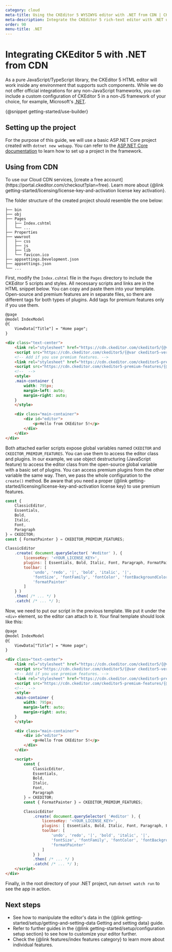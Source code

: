 ```yaml
---
category: cloud
meta-title: Using the CKEditor 5 WYSIWYG editor with .NET from CDN | CKEditor 5 Documentation
meta-description: Integrate the CKEditor 5 rich-text editor with .NET using CDN.
order: 90
menu-title: .NET
---
```


# Integrating CKEditor&nbsp;5 with .NET from CDN

As a pure JavaScript/TypeScript library, the CKEditor&nbsp;5 HTML editor will work inside any environment that supports such components. While we do not offer official integrations for any non-JavaScript frameworks, you can include a custom configuration of CKEditor&nbsp;5 in a non-JS framework of your choice, for example, Microsoft's [.NET](https://dotnet.microsoft.com/).

{@snippet getting-started/use-builder}

## Setting up the project

For the purpose of this guide, we will use a basic ASP.NET Core project created with `dotnet new webapp`. You can refer to the [ASP.NET Core documentation](https://learn.microsoft.com/en-us/aspnet/core/getting-started/?view=aspnetcore-7.0) to learn how to set up a project in the framework.

## Using from CDN

<info-box>
	To use our Cloud CDN services, [create a free account](https://portal.ckeditor.com/checkout?plan=free). Learn more about {@link getting-started/licensing/license-key-and-activation license key activation}.
</info-box>

The folder structure of the created project should resemble the one below:

```plain
├── bin
├── obj
├── Pages
│   ├── Index.cshtml
│   └── ...
├── Properties
├── wwwroot
│   ├── css
│   ├── js
│   ├── lib
│   └── favicon.ico
├── appsettings.Development.json
├── appsettings.json
└── ...
```

First, modify the `Index.cshtml` file in the `Pages` directory to include the CKEditor&nbsp;5 scripts and styles. All necessary scripts and links are in the HTML snippet below. You can copy and paste them into your template. Open-source and premium features are in separate files, so there are different tags for both types of plugins. Add tags for premium features only if you use them.

```html
@page
@model IndexModel
@{
	ViewData["Title"] = "Home page";
}

<div class="text-center">
	<link rel="stylesheet" href="https://cdn.ckeditor.com/ckeditor5/{@var ckeditor5-version}/ckeditor5.css" />
	<script src="https://cdn.ckeditor.com/ckeditor5/{@var ckeditor5-version}/ckeditor5.umd.js"></script>
	<!-- Add if you use premium features. -->
	<link rel="stylesheet" href="https://cdn.ckeditor.com/ckeditor5-premium-features/{@var ckeditor5-version}/ckeditor5-premium-features.css" />
	<script src="https://cdn.ckeditor.com/ckeditor5-premium-features/{@var ckeditor5-version}/ckeditor5-premium-features.umd.js"></script>
	<!--  -->
	<style>
	.main-container {
		width: 795px;
		margin-left: auto;
		margin-right: auto;
	}
    </style>

	<div class="main-container">
		<div id="editor">
			<p>Hello from CKEditor 5!</p>
		</div>
    </div>
</div>
```

Both attached earlier scripts expose global variables named `CKEDITOR` and `CKEDITOR_PREMIUM_FEATURES`. You can use them to access the editor class and plugins. In our example, we use object destructuring (JavaScript feature) to access the editor class from the open-source global variable with a basic set of plugins. You can access premium plugins from the other variable the same way. Then, we pass the whole configuration to the `create()` method. Be aware that you need a proper {@link getting-started/licensing/license-key-and-activation license key} to use premium features.

```js
const {
    ClassicEditor,
    Essentials,
    Bold,
    Italic,
    Font,
    Paragraph
} = CKEDITOR;
const { FormatPainter } = CKEDITOR_PREMIUM_FEATURES;

ClassicEditor
    .create( document.querySelector( '#editor' ), {
        licenseKey: '<YOUR_LICENSE_KEY>',
        plugins: [ Essentials, Bold, Italic, Font, Paragraph, FormatPainter ],
        toolbar: [
            'undo', 'redo', '|', 'bold', 'italic', '|',
            'fontSize', 'fontFamily', 'fontColor', 'fontBackgroundColor', '|',
            'formatPainter'
        ]
    } )
    .then( /* ... */ )
    .catch( /* ... */ );
```

Now, we need to put our script in the previous template. We put it under the `<div>` element, so the editor can attach to it. Your final template should look like this:

```html
@page
@model IndexModel
@{
	ViewData["Title"] = "Home page";
}

<div class="text-center">
	<link rel="stylesheet" href="https://cdn.ckeditor.com/ckeditor5/{@var ckeditor5-version}/ckeditor5.css" />
	<script src="https://cdn.ckeditor.com/ckeditor5/{@var ckeditor5-version}/ckeditor5.umd.js"></script>
	<!-- Add if you use premium features. -->
	<link rel="stylesheet" href="https://cdn.ckeditor.com/ckeditor5-premium-features/{@var ckeditor5-version}/ckeditor5-premium-features.css" />
	<script src="https://cdn.ckeditor.com/ckeditor5-premium-features/{@var ckeditor5-version}/ckeditor5-premium-features.umd.js"></script>
	<!--  -->
	<style>
	.main-container {
		width: 795px;
		margin-left: auto;
		margin-right: auto;
	}
    </style>

	<div class="main-container">
		<div id="editor">
			<p>Hello from CKEditor 5!</p>
		</div>
    </div>

	<script>
        const {
			ClassicEditor,
			Essentials,
			Bold,
			Italic,
			Font,
			Paragraph
		} = CKEDITOR;
		const { FormatPainter } = CKEDITOR_PREMIUM_FEATURES;

		ClassicEditor
			.create( document.querySelector( '#editor' ), {
				licenseKey: '<YOUR_LICENSE_KEY>',
				plugins: [ Essentials, Bold, Italic, Font, Paragraph, FormatPainter ],
				toolbar: [
					'undo', 'redo', '|', 'bold', 'italic', '|',
					'fontSize', 'fontFamily', 'fontColor', 'fontBackgroundColor', '|',
					'formatPainter'
				]
			} )
			.then( /* ... */ )
			.catch( /* ... */ );
    </script>
</div>
```

Finally, in the root directory of your .NET project, run `dotnet watch run` to see the app in action.

## Next steps

* See how to manipulate the editor's data in the {@link getting-started/setup/getting-and-setting-data Getting and setting data} guide.
* Refer to further guides in the {@link getting-started/setup/configuration setup section} to see how to customize your editor further.
* Check the {@link features/index features category} to learn more about individual features.
